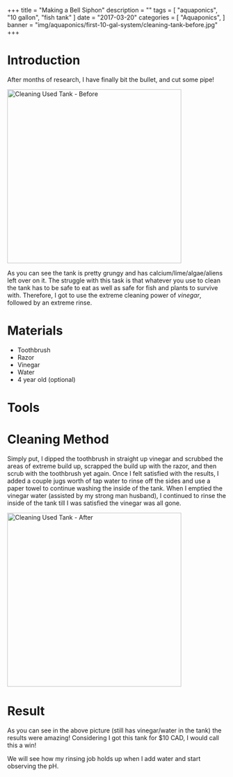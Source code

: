 +++
title = "Making a Bell Siphon"
description = ""
tags = [
    "aquaponics",
    "10 gallon",
	"fish tank"
]
date = "2017-03-20"
categories = [
    "Aquaponics",
]
banner = "img/aquaponics/first-10-gal-system/cleaning-tank-before.jpg"
+++

# Introduction

After months of research, I have finally bit the bullet, and cut some pipe!

<img src="/img/aquaponics/first-10-gal-system/cleaning-tank-before.jpg" width="400px" alt="Cleaning Used Tank - Before" >

As you can see the tank is pretty grungy and has calcium/lime/algae/aliens left over on it. The struggle with this task is that whatever you use to clean the tank has to be safe to eat as well as safe for fish and plants to survive with. Therefore, I got to use the extreme cleaning power of *vinegar*, followed by an extreme rinse.

# Materials

* Toothbrush
* Razor
* Vinegar
* Water
* 4 year old (optional)

# Tools

# Cleaning Method

Simply put, I dipped the toothbrush in straight up vinegar and scrubbed the areas of extreme build up, scrapped the build up with the razor, and then scrub with the toothbrush yet again. Once I felt  satisfied with the results, I added a couple jugs worth of tap water to rinse off the sides and use a paper towel to continue washing the inside of the tank. When I emptied the vinegar water (assisted by my strong man husband), I continued to rinse the inside of the tank till I was satisfied the vinegar was all gone.

<img src="/img/aquaponics/first-10-gal-system/cleaning-tank-after.jpg" width="400px" alt="Cleaning Used Tank - After" >

# Result

As you can see in the above picture (still has vinegar/water in the tank) the results were amazing! Considering I got this tank for $10 CAD, I would call this a win!

We will see how my rinsing job holds up when I add water and start observing the pH.